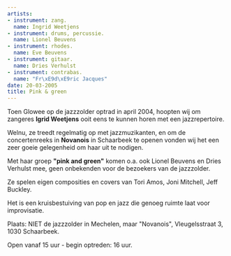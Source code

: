 ```yaml
---
artists:
- instrument: zang.
  name: Ingrid Weetjens
- instrument: drums, percussie.
  name: Lionel Beuvens
- instrument: rhodes.
  name: Eve Beuvens
- instrument: gitaar.
  name: Dries Verhulst
- instrument: contrabas.
  name: "Fr\xE9d\xE9ric Jacques"
date: 20-03-2005
title: Pink & green
---
```

Toen Glowee op de jazzzolder optrad in april 2004, hoopten wij om zangeres 
**Igrid Weetjens** ooit eens te kunnen horen met een jazzrepertoire. 

Welnu, ze treedt regelmatig op met jazzmuzikanten, en om de concertenreeks in 
**Novanois** in Schaarbeek te openen vonden wij het een zeer goeie gelegenheid om haar uit te nodigen. 

Met haar groep **"pink and green"** komen o.a. ook Lionel Beuvens en Dries Verhulst mee, 
geen onbekenden voor de bezoekers van de jazzzolder. 

Ze spelen eigen composities en covers van Tori Amos, Joni Mitchell, Jeff Buckley. 

Het is een kruisbestuiving van pop en jazz die genoeg ruimte laat voor improvisatie. 

Plaats: NIET de jazzzolder in Mechelen, maar "Novanois", Vleugelsstraat 3, 1030 Schaarbeek. 

Open vanaf 15 uur - begin optreden: 16 uur.